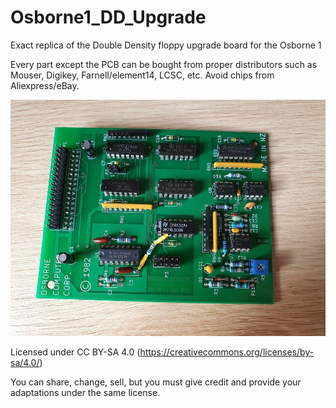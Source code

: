 # Osborne1_DD_Upgrade
Exact replica of the Double Density floppy upgrade board for the Osborne 1

Every part except the PCB can be bought from proper distributors such as Mouser, Digikey, Farnell/element14, LCSC, etc. Avoid chips from Aliexpress/eBay.

![assembled](https://raw.githubusercontent.com/monotech/Osborne1_DD_Upgrade/main/Assembled.jpg)

Licensed under CC BY-SA 4.0 (https://creativecommons.org/licenses/by-sa/4.0/)

You can share, change, sell, but you must give credit and provide your adaptations under the same license.
